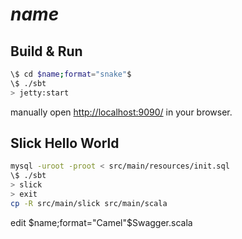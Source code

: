 # $name$ #

## Build & Run ##

```sh
\$ cd $name;format="snake"$
\$ ./sbt
> jetty:start
```

manually open [http://localhost:9090/](http://localhost:9090/) in your browser.

## Slick Hello World ##
```sh
mysql -uroot -proot < src/main/resources/init.sql
\$ ./sbt
> slick
> exit
cp -R src/main/slick src/main/scala
```

edit $name;format="Camel"$Swagger.scala
